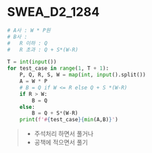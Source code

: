# SWEA_D2_1284

```python
# A사 : W * P원
# B사 :
# 	R 이하 : Q
# 	R 초과 : Q + S*(W-R)

T = int(input())
for test_case in range(1, T + 1):
    P, Q, R, S, W = map(int, input().split())
    A = W * P
    # B = Q if W <= R else Q + S *(W-R)
    if R > W:
        B = Q
    else:
        B = Q + S*(W-R)
    print(f'#{test_case}{min(A,B)}')
```

> - 주석처리 하면서 풀거나
> - 공책에 적으면서 풀기

